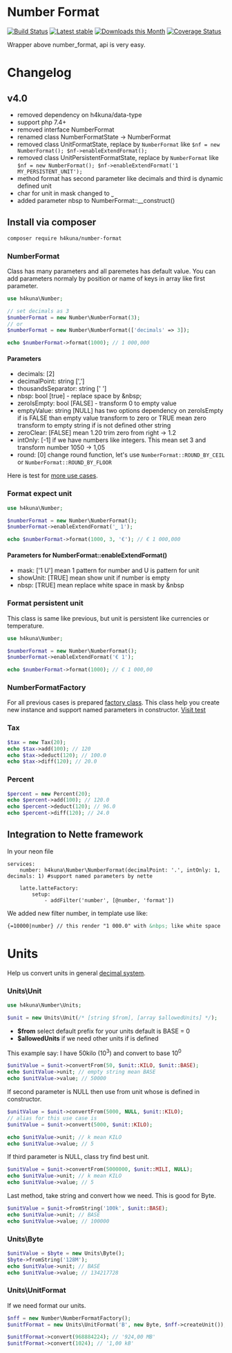 Number Format
=============

[![Build Status](https://travis-ci.com/h4kuna/number-format.svg?branch=master)](https://travis-ci.com/h4kuna/number-format)
[![Latest stable](https://img.shields.io/packagist/v/h4kuna/number-format.svg)](https://packagist.org/packages/h4kuna/number-format)
[![Downloads this Month](https://img.shields.io/packagist/dm/h4kuna/number-format.svg)](https://packagist.org/packages/h4kuna/number-format)
[![Coverage Status](https://coveralls.io/repos/github/h4kuna/number-format/badge.svg?branch=master)](https://coveralls.io/github/h4kuna/number-format?branch=master)

Wrapper above number_format, api is very easy.

# Changelog
## v4.0
- removed dependency on h4kuna/data-type
- support php 7.4+
- removed interface NumberFormat
- renamed class NumberFormatState -> NumberFormat
- removed class UnitFormatState, replace by `NumberFormat` like `$nf = new NumberFormat(); $nf->enableExtendFormat();`
- removed class UnitPersistentFormatState, replace by `NumberFormat` like `$nf = new NumberFormat(); $nf->enableExtendFormat('1 MY_PERSISTENT_UNIT');`
- method format has second parameter like decimals and third is dynamic defined unit
- char for unit in mask changed to `⎵`
- added parameter nbsp to NumberFormat::__construct()

Install via composer
-------------------
```sh
composer require h4kuna/number-format
```

### NumberFormat

Class has many parameters and all paremetes has default value. You can add parameters normaly by position or name of keys in array like first parameter.

```php
use h4kuna\Number;

// set decimals as 3
$numberFormat = new Number\NumberFormat(3);
// or
$numberFormat = new Number\NumberFormat(['decimals' => 3]);

echo $numberFormat->format(1000); // 1 000,000
```

#### Parameters
- decimals: [2]
- decimalPoint: string [',']
- thousandsSeparator: string [' ']
- nbsp: bool [true] - replace space by \&nbsp;
- zeroIsEmpty: bool [FALSE] - transform 0 to empty value
- emptyValue: string [NULL] has two options dependency on zeroIsEmpty if is FALSE than empty value transform to zero or TRUE mean zero transform to empty string if is not defined other string
- zeroClear: [FALSE] mean 1.20 trim zero from right -> 1.2 
- intOnly: [-1] if we have numbers like integers. This mean set 3 and transform number 1050 -> 1,05
- round: [0] change round function, let's use `NumberFormat::ROUND_BY_CEIL` or `NumberFormat::ROUND_BY_FLOOR` 

Here is test for [more use cases](tests/src/NumberFormatTest.php).

### Format expect unit
```php
use h4kuna\Number;

$numberFormat = new Number\NumberFormat();
$numberFormat->enableExtendFormat('⎵ 1');

echo $numberFormat->format(1000, 3, '€'); // € 1 000,000
```

#### Parameters for NumberFormat::enableExtendFormat()
- mask: ['1 U'] mean 1 pattern for number and U is pattern for unit
- showUnit: [TRUE] mean show unit if number is empty 
- nbsp: [TRUE] mean replace white space in mask by \&nbsp

### Format persistent unit
This class is same like previous, but unit is persistent like currencies or temperature. 

```php
use h4kuna\Number;

$numberFormat = new Number\NumberFormat();
$numberFormat->enableExtendFormat('€ 1');

echo $numberFormat->format(1000); // € 1 000,00
```

### NumberFormatFactory
For all previous cases is prepared [factory class](src/NumberFormatFactory.php). This class help you create new instance and support named parameters in constructor. [Visit test](tests/src/NumberFormatFactoryTest.php)

### Tax

```php
$tax = new Tax(20);
echo $tax->add(100); // 120
echo $tax->deduct(120); // 100.0
echo $tax->diff(120); // 20.0
```

### Percent

```php
$percent = new Percent(20);
echo $percent->add(100); // 120.0
echo $percent->deduct(120); // 96.0
echo $percent->diff(120); // 24.0
```

## Integration to Nette framework

In your neon file
```neon
services:
	number: h4kuna\Number\NumberFormat(decimalPoint: '.', intOnly: 1, decimals: 1) #support named parameters by nette

	latte.latteFactory:
		setup:
			- addFilter('number', [@number, 'format'])
```

We added new filter number, in template use like:
```html
{=10000|number} // this render "1 000.0" with &nbps; like white space
```

# Units
Help us convert units in general [decimal system](//en.wikipedia.org/wiki/Metric_prefix#List_of_SI_prefixes).

### Units\Unit
```php
use h4kuna\Number\Units;

$unit = new Units\Unit(/* [string $from], [array $allowedUnits] */);
```
* **$from** select default prefix for your units default is BASE = 0
* **$allowedUnits** if we need other units if is defined

This example say: I have 50kilo (10<sup>3</sup>) and convert to base 10<sup>0</sup>
```php
$unitValue = $unit->convertFrom(50, $unit::KILO, $unit::BASE);
echo $unitValue->unit; // empty string mean BASE
echo $unitValue->value; // 50000
```

If second parameter is NULL then use from unit whose is defined in constructor.
```php
$unitValue = $unit->convertFrom(5000, NULL, $unit::KILO);
// alias for this use case is 
$unitValue = $unit->convert(5000, $unit::KILO);

echo $unitValue->unit; // k mean KILO
echo $unitValue->value; // 5
```
If third parameter is NULL, class try find best unit.
```php
$unitValue = $unit->convertFrom(5000000, $unit::MILI, NULL);
echo $unitValue->unit; // k mean KILO
echo $unitValue->value; // 5
```

Last method, take string and convert how we need. This is good for Byte.
```php
$unitValue = $unit->fromString('100k', $unit::BASE);
echo $unitValue->unit; // BASE
echo $unitValue->value; // 100000
```

### Units\Byte
```php
$unitValue = $byte = new Units\Byte();
$byte->fromString('128M');
echo $unitValue->unit; // BASE
echo $unitValue->value; // 134217728
```

### Units\UnitFormat
If we need format our units.
```php
$nff = new Number\NumberFormatFactory();
$unitfFormat = new Units\UnitFormat('B', new Byte, $nff->createUnit());

$unitfFormat->convert(968884224); // '924,00 MB'
$unitfFormat->convert(1024); // '1,00 kB'
```
